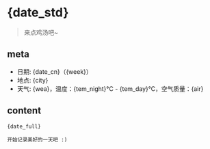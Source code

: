 # {date_std}
> 来点鸡汤吧~

## meta
- 日期: {date_cn}（{week}）
- 地点: {city}
- 天气: {wea}，温度：{tem_night}°C - {tem_day}°C，空气质量：{air}

## content
~~~
{date_full}

开始记录美好的一天吧 :)
~~~
